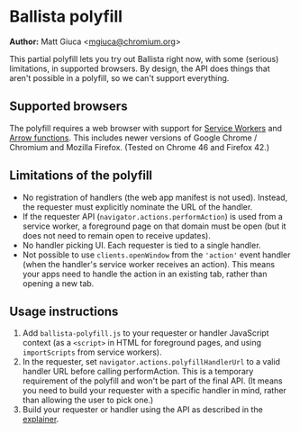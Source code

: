# Ballista polyfill

**Author:** Matt Giuca <<mgiuca@chromium.org>>

This partial polyfill lets you try out Ballista right now, with some (serious)
limitations, in supported browsers. By design, the API does things that aren't
possible in a polyfill, so we can't support everything.

## Supported browsers

The polyfill requires a web browser with support for [Service
Workers](http://www.w3.org/TR/service-workers/) and [Arrow
functions](https://developer.mozilla.org/en-US/docs/Web/JavaScript/Reference/Functions/Arrow_functions).
This includes newer versions of Google Chrome / Chromium and Mozilla Firefox.
(Tested on Chrome 46 and Firefox 42.)

## Limitations of the polyfill

* No registration of handlers (the web app manifest is not used). Instead, the
  requester must explicitly nominate the URL of the handler.
* If the requester API (`navigator.actions.performAction`) is used from a
  service worker, a foreground page on that domain must be open (but it does not
  need to remain open to receive updates).
* No handler picking UI. Each requester is tied to a single handler.
* Not possible to use `clients.openWindow` from the `'action'` event handler
  (when the handler's service worker receives an action). This means your apps
  need to handle the action in an existing tab, rather than opening a new tab.

## Usage instructions

1. Add `ballista-polyfill.js` to your requester or handler JavaScript context
   (as a `<script>` in HTML for foreground pages, and using `importScripts` from
   service workers).
2. In the requester, set `navigator.actions.polyfillHandlerUrl` to a valid
   handler URL before calling performAction. This is a temporary requirement of
   the polyfill and won't be part of the final API. (It means you need to build
   your requester with a specific handler in mind, rather than allowing the user
   to pick one.)
3. Build your requester or handler using the API as described in the
   [explainer](../docs/explainer.md).
